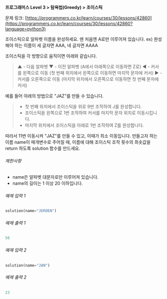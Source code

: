 **프로그래머스 Level 3 > 탐욕법(Greedy) > 조이스틱**

문제 링크: [https://programmers.co.kr/learn/courses/30/lessons/42860](https://programmers.co.kr/learn/courses/30/lessons/42860?language=python3)

조이스틱으로 알파벳 이름을 완성하세요. 맨 처음엔 A로만 이루어져 있습니다.
ex) 완성해야 하는 이름이 세 글자면 AAA, 네 글자면 AAAA

조이스틱을 각 방향으로 움직이면 아래와 같습니다.

> ▲ - 다음 알파벳
> ▼ - 이전 알파벳 (A에서 아래쪽으로 이동하면 Z로)
> ◀ - 커서를 왼쪽으로 이동 (첫 번째 위치에서 왼쪽으로 이동하면 마지막 문자에 커서)
> ▶ - 커서를 오른쪽으로 이동 (마지막 위치에서 오른쪽으로 이동하면 첫 번째 문자에 커서)

예를 들어 아래의 방법으로 "JAZ"를 만들 수 있습니다.

> - 첫 번째 위치에서 조이스틱을 위로 9번 조작하여 J를 완성합니다.
> - 조이스틱을 왼쪽으로 1번 조작하여 커서를 마지막 문자 위치로 이동시킵니다.
> - 마지막 위치에서 조이스틱을 아래로 1번 조작하여 Z를 완성합니다.

따라서 11번 이동시켜 "JAZ"를 만들 수 있고, 이때가 최소 이동입니다.
만들고자 하는 이름 name이 매개변수로 주어질 때, 이름에 대해 조이스틱 조작 횟수의 최솟값을 return 하도록 solution 함수를 만드세요.

###### 제한사항

- name은 알파벳 대문자로만 이루어져 있습니다.
- name의 길이는 1 이상 20 이하입니다.

###### 예제 입력 1

```python
solution(name="JEROEN")
```

###### 예제 출력 1

```python
56
```

###### 예제 입력 2

```python
solution(name="JAN")
```

###### 예제 출력 2

```python
23
```

